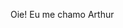Oie! Eu me chamo Arthur

<!---
Arthyxx/Arthyxx is a ✨ special ✨ repository because its `README.md` (this file) appears on your GitHub profile.
You can click the Preview link to take a look at your changes.
--->
